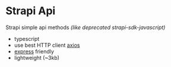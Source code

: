 # Strapi Api

Strapi simple api methods _(like deprecated strapi-sdk-javascript)_

- typescript
- use best HTTP client [axios](https://github.com/axios/axios)
- [express](https://github.com/expressjs/express) friendly
- lightweight (~3kb)
